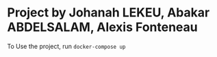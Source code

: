 # Project by Johanah LEKEU, Abakar ABDELSALAM, Alexis Fonteneau

To Use the project, run `docker-compose up`
